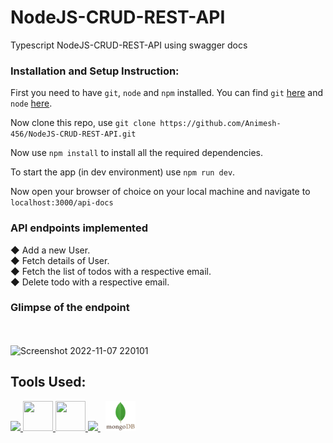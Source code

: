 # NodeJS-CRUD-REST-API
Typescript NodeJS-CRUD-REST-API using swagger docs


### Installation and Setup Instruction:

First you need to have `git`, `node` and `npm` installed. You can find `git` [here](https://git-scm.com) and `node` [here](https://nodejs.org).

Now clone this repo, use `git clone https://github.com/Animesh-456/NodeJS-CRUD-REST-API.git`

Now use `npm install` to install all the required dependencies.

To start the app (in dev environment) use `npm run dev`.

Now open your browser of choice on your local machine and navigate to `localhost:3000/api-docs`

### API endpoints implemented

◆ Add a new User.<br>
◆ Fetch details of User.<br>
◆ Fetch the list of todos with a respective email.<br>
◆ Delete todo with a respective email.<br>


### Glimpse of the endpoint
<br></br>![Screenshot 2022-11-07 220101](https://user-images.githubusercontent.com/66238964/200363434-cc37eaa0-65cd-483d-b3f7-ebaf4e344913.png)



## Tools Used:

<p align="left"> 
  <a href="https://developer.mozilla.org/en-US/docs/Web/TypeScript" target="_blank"> <img src="https://img.icons8.com/color/48/000000/typescript.png"> </a> 
  <a href="https://swagger.io/tools/swagger-ui/" target="_blank"> <img src="https://upload.wikimedia.org/wikipedia/commons/a/ab/Swagger-logo.png" width="48" height="48"</a>  <a href="https://expressjs.com/" target="_blank"> <img src="https://www.vectorlogo.zone/logos/expressjs/expressjs-ar21.png" width="48" height="48"> </a> 
  <a style="padding-right:8px;" href="https://nodejs.org" target="_blank"> <img src="https://img.icons8.com/color/48/000000/nodejs.png"> </a> 
  <a href="https://www.mongodb.com/" target="_blank"> <img src="https://raw.githubusercontent.com/devicons/devicon/master/icons/mongodb/mongodb-original-wordmark.svg" alt="mongodb" width="48" height="48"> </a>
</p>
